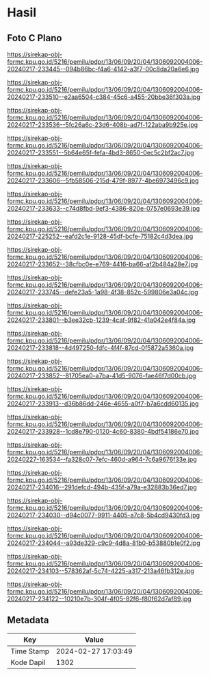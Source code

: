 # Hasil

## Foto C Plano

https://sirekap-obj-formc.kpu.go.id/5216/pemilu/pdpr/13/06/09/20/04/1306092004006-20240217-233445--094b86bc-f4a6-4142-a3f7-00c8da20a6e6.jpg

https://sirekap-obj-formc.kpu.go.id/5216/pemilu/pdpr/13/06/09/20/04/1306092004006-20240217-233510--e2aa6504-c384-45c6-a455-20bbe36f303a.jpg

https://sirekap-obj-formc.kpu.go.id/5216/pemilu/pdpr/13/06/09/20/04/1306092004006-20240217-233536--5fc26a6c-23d6-408b-ad7f-122aba9b925e.jpg

https://sirekap-obj-formc.kpu.go.id/5216/pemilu/pdpr/13/06/09/20/04/1306092004006-20240217-233551--5b64e65f-fefa-4bd3-8650-0ec5c2bf2ac7.jpg

https://sirekap-obj-formc.kpu.go.id/5216/pemilu/pdpr/13/06/09/20/04/1306092004006-20240217-233606--5fb58506-215d-479f-8977-4be6973496c9.jpg

https://sirekap-obj-formc.kpu.go.id/5216/pemilu/pdpr/13/06/09/20/04/1306092004006-20240217-233633--c74d8fbd-9ef3-4386-820e-0757e0693e39.jpg

https://sirekap-obj-formc.kpu.go.id/5216/pemilu/pdpr/13/06/09/20/04/1306092004006-20240217-225252--eafd2c1e-9128-45df-bcfe-75182c4d3dea.jpg

https://sirekap-obj-formc.kpu.go.id/5216/pemilu/pdpr/13/06/09/20/04/1306092004006-20240217-233652--38cfbc0e-e769-4416-ba66-af2b484a28e7.jpg

https://sirekap-obj-formc.kpu.go.id/5216/pemilu/pdpr/13/06/09/20/04/1306092004006-20240217-233745--defe23a5-1a98-4f38-852c-599806e3a04c.jpg

https://sirekap-obj-formc.kpu.go.id/5216/pemilu/pdpr/13/06/09/20/04/1306092004006-20240217-233801--b3ee32cb-1239-4caf-9f82-41a042e4f84a.jpg

https://sirekap-obj-formc.kpu.go.id/5216/pemilu/pdpr/13/06/09/20/04/1306092004006-20240217-233818--4d497250-fdfc-4f4f-87cd-0f5872a5360a.jpg

https://sirekap-obj-formc.kpu.go.id/5216/pemilu/pdpr/13/06/09/20/04/1306092004006-20240217-233852--81705ea0-a7ba-41d5-9076-fae46f7d00cb.jpg

https://sirekap-obj-formc.kpu.go.id/5216/pemilu/pdpr/13/06/09/20/04/1306092004006-20240217-233913--d36b86dd-246e-4655-a0f7-b7a6cdd60135.jpg

https://sirekap-obj-formc.kpu.go.id/5216/pemilu/pdpr/13/06/09/20/04/1306092004006-20240217-233928--1cd8e790-0120-4c60-8380-4bdf54186e70.jpg

https://sirekap-obj-formc.kpu.go.id/5216/pemilu/pdpr/13/06/09/20/04/1306092004006-20240227-163534--fa328c07-7efc-460d-a964-7c6a9676f33e.jpg

https://sirekap-obj-formc.kpu.go.id/5216/pemilu/pdpr/13/06/09/20/04/1306092004006-20240217-234016--291defcd-494b-435f-a79a-e32883b36ed7.jpg

https://sirekap-obj-formc.kpu.go.id/5216/pemilu/pdpr/13/06/09/20/04/1306092004006-20240217-234030--d94c0077-9911-4405-a7c8-5b4cd9430fd3.jpg

https://sirekap-obj-formc.kpu.go.id/5216/pemilu/pdpr/13/06/09/20/04/1306092004006-20240217-234044--a93de329-c9c9-4d8a-81b0-b53880b1e0f2.jpg

https://sirekap-obj-formc.kpu.go.id/5216/pemilu/pdpr/13/06/09/20/04/1306092004006-20240217-234103--578362af-5c74-4225-a317-213a46fb312e.jpg

https://sirekap-obj-formc.kpu.go.id/5216/pemilu/pdpr/13/06/09/20/04/1306092004006-20240217-234122--10210e7b-304f-4f05-82f6-f80f62d7af89.jpg


## Metadata

| Key        | Value               |
| ---------- | ------------------- |
| Time Stamp | 2024-02-27 17:03:49 |
| Kode Dapil | 1302                |



